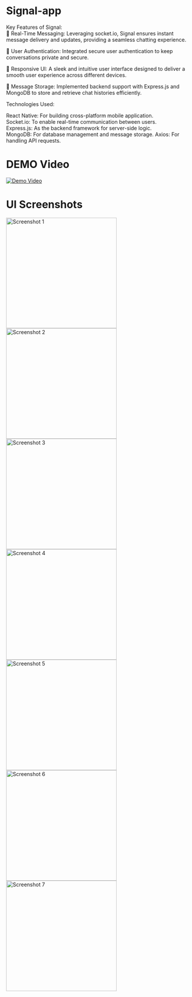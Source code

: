 # Signal-app

Key Features of Signal:  <br>
🔹 Real-Time Messaging: Leveraging socket.io, Signal ensures instant message delivery and updates, providing a seamless chatting experience.

🔹 User Authentication: Integrated secure user authentication to keep conversations private and secure.

🔹 Responsive UI: A sleek and intuitive user interface designed to deliver a smooth user experience across different devices.

🔹 Message Storage: Implemented backend support with Express.js and MongoDB to store and retrieve chat histories efficiently.

Technologies Used:

React Native: For building cross-platform mobile application.<br>
Socket.io: To enable real-time communication between users.<br>
Express.js: As the backend framework for server-side logic.<br>
MongoDB: For database management and message storage.
Axios: For handling API requests.



# DEMO Video
[![Demo Video](https://github.com/Shahan-Alii/Signal-app/assets/169588483/1606d51c-9329-455c-b5e5-d75bb55ae539)](https://github.com/Shahan-Alii/Signal-app/assets/169588483/1606d51c-9329-455c-b5e5-d75bb55ae539)

# UI Screenshots

<img src="https://github.com/Shahan-Alii/Signal-app/assets/169588483/074bd747-6567-4ba7-b9b7-3b13b814fd84" alt="Screenshot 1" width="300"/>

<img src="https://github.com/Shahan-Alii/Signal-app/assets/169588483/e463289c-85f7-4399-b41c-29c41b3dffbc" alt="Screenshot 2" width="300"/>

<img src="https://github.com/Shahan-Alii/Signal-app/assets/169588483/f4da34df-7545-40ce-b7b7-fac7246caaeb" alt="Screenshot 3" width="300"/>

<img src="https://github.com/Shahan-Alii/Signal-app/assets/169588483/5975dd21-0b73-447a-9ee6-0c10a078b1e3" alt="Screenshot 4" width="300"/>

<img src="https://github.com/Shahan-Alii/Signal-app/assets/169588483/8c5ae003-d766-4052-80db-c0fbcf3ef6bf" alt="Screenshot 5" width="300"/>

<img src="https://github.com/Shahan-Alii/Signal-app/assets/169588483/0bfe66ee-9415-4bdd-b314-5ecd1c9b3cc4" alt="Screenshot 6" width="300"/>

<img src="https://github.com/Shahan-Alii/Signal-app/assets/169588483/25ce6b57-5eaa-4832-80fb-b59a6536ce36" alt="Screenshot 7" width="300"/>
